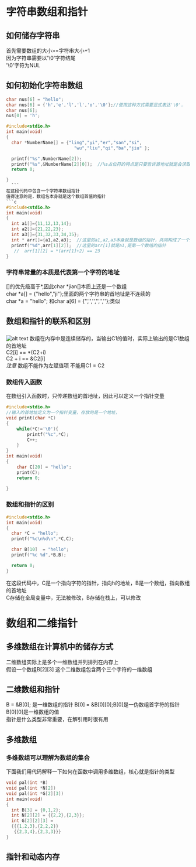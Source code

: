 # 字符串数组和指针
## 如何储存字符串
首先需要数组的大小>=字符串大小+1  
因为字符串需要以'\0'字符结尾   
'\0'字符为NUL
## 如何初始化字符串数组
```c
char nus[6] = "hello";
char nus[6] = {'h','e','l','l','o','\0'};//使用这种方式需要显式表达'\0'.
char nus[6];
nus[0] = 'h';
```

  
  ```c
  #include<stdio.h>
int main(void)
{
    char *NumberName[] = {"ling","yi","er","san","si",
                            "wu","liu","qi","ba","jiu" };

    printf("%s",NumberName[2]);
    printf("%s",&NumberName[2][0]);  //%s占位符的特点是只要告诉首地址就是会读取整个字符串
    return 0;

}
    ```
在这段代码中包含一个字符串数组指针  
值得注意的是，数组名本身就是这个数组首值的指针
```c
#include<stdio.h>
int main(void)
{
    int a1[]={11,12,13,14};
    int a2[]={21,22,23};
    int a3[]={31,32,33,34,35};
    int * arr[]={a1,a2,a3};  //这里的a1,a2,a3本身就是数组的指针，共同构成了一个指针数组
    printf("%d",arr[1][2]);  //这里的arr[1]就是a1,是第一个数组的指针
     //  arr[1][2] = *(arr[1]+2) == 23
}
```
### 字符串常量的本质是代表第一个字符的地址
[]的优先级高于*,因此char *jian[]本质上还是一个数组  
char *a[] = {"hello","ji"};里面的两个字符串的首地址是不连续的  
char *a = "hello";  和char a[6] = {'','','','','',''};类似


## 数组和指针的联系和区别
###
![alt text](image.png)
数组在内存中是连续储存的，当输出C1的值时，实际上输出的是C1数组的首地址  
C2[i] == *(C2+i)   
C2 + i == &C2[i]  
_注意_ 数组不能作为左赋值项 不能用C1 = C2  
### 数组传入函数
在数组引入函数时，只传递数组的首地址，因此可以定义一个指针变量
```c
#include<stdio.h>
//输入的首地址定义为一个指针变量，存放的是一个地址，
void print(char *C)
{
    while(*C!='\0'){
        printf("%c",*C);
        C++;
    }
}
int main(void)
{
    char C[20] = "hello";
    print(C);
    return 0;

}
```
  ### 数组和指针的区别
  ```c
  #include<stdio.h>
int main(void)
{
    char *C = "hello";
    printf("%c\n%d\n",*C,C);

    char B[10]  = "hello";
    printf("%c %d",*B,B);

    return 0;
}
```
在这段代码中，C是一个指向字符的指针，指向h的地址，B是一个数组，指向数组的首地址  
C存储在全局变量中，无法被修改，B存储在栈上，可以修改
  
  # 数组和二维指针
  ## 多维数组在计算机中的储存方式
  二维数组实际上是多个一维数组并列排列在内存上  
  假设一个数组B[2][3]  这个二维数组包含两个三个字符的一维数组
  ## 二维数组和指针
  B = &B[0];  是一维数组的指针
  B[0] = &B[0][0];B[0]是一伪数组首字符的指针
  B[0][0]是一维数组的值  
  指针是什么类型非常重要，在解引用时很有用
  ## 多维数组
  ### 多维数组可以理解为数组的集合
  下面我们用代码解释一下如何在函数中调用多维数组，核心就是指针的类型
  ```c
void pal(int *B)
void pal(int *N[2])
void pal(int *G[2][3])
int main(void)
{
    int B[3] = {0,1,2};
    int N[2][2] = {{2,2},{2,3}};
    int G[2][2][3] = 
    {{{1,2,3},{2,2,2}}
     {{2,3,4},{2,3,3}}}
}
```

## 指针和动态内存
